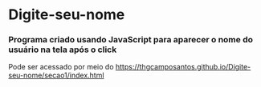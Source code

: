 # Digite-seu-nome
### Programa criado usando JavaScript para aparecer o nome do usuário na tela após o click
Pode ser acessado por meio do https://thgcamposantos.github.io/Digite-seu-nome/secao1/index.html
